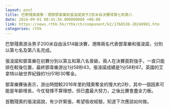 ```yaml
---
layout: post
title: 巴黎殘奧直擊｜港隊鄧韋樂和張浚諾男子2百米自決賽得第七和第八
date: 2024-09-01 00:41:56.000000000 +08:00
link: https://news.rthk.hk/rthk/ch/component/k2/1768530-20240901.htm
categories: rthk
---
```


巴黎殘奧游泳男子200米自由泳S14級決賽，港隊兩名代表鄧韋樂和張浚諾，分別以第七名及第八名完成。

張浚諾和鄧韋樂在初賽分別以第五和第八名晉級，兩人在決賽面對強手，一直只能排在較後位置，最終鄧韋樂游出1分58秒43，張浚諾成績是1分58秒87。英國的艾拿特以破世界紀錄的1分51秒30奪金。

鄧韋樂賽後表示，游出時間較2016年里約殘奧奪金的慢大約2秒，其中一個因素可能是年齡增長，今仗發揮不算理想，但已盡最大努力，之後比賽會盡全力衝。

首戰殘奧的張浚諾說，有少許緊張，希望吸收經驗，知道下次應該如何做。
